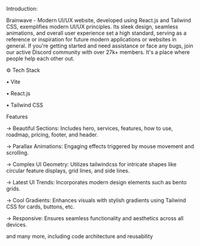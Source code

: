  Introduction:
 
Brainwave - Modern UI/UX website, developed using React.js and Tailwind CSS, exemplifies modern UI/UX principles. Its sleek design, seamless animations, and overall user experience set a high standard, serving as a reference or inspiration for future modern applications or websites in general.
If you're getting started and need assistance or face any bugs, join our active Discord community with over 27k+ members. It's a place where people help each other out. 


⚙ Tech Stack

•	Vite

•	React.js

•	Tailwind CSS


 Features
 
-> Beautiful Sections: Includes hero, services, features, how to use, roadmap, pricing, footer, and header.

-> Parallax Animations: Engaging effects triggered by mouse movement and scrolling.

-> Complex UI Geometry: Utilizes tailwindcss for intricate shapes like circular feature displays, grid lines, and side lines.

-> Latest UI Trends: Incorporates modern design elements such as bento grids.

-> Cool Gradients: Enhances visuals with stylish gradients using Tailwind CSS for cards, buttons, etc.

-> Responsive: Ensures seamless functionality and aesthetics across all devices.

and many more, including code architecture and reusability
